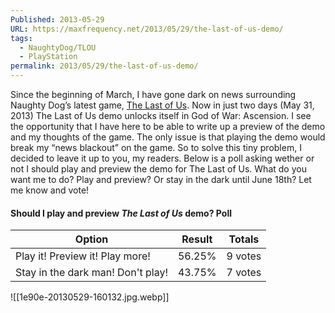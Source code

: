 ```yaml
---
Published: 2013-05-29
URL: https://maxfrequency.net/2013/05/29/the-last-of-us-demo/
tags:
  - NaughtyDog/TLOU
  - PlayStation
permalink: 2013/05/29/the-last-of-us-demo/
---
```

Since the beginning of March, I have gone dark on news surrounding Naughty Dog’s latest game, [The Last of Us](http://www.thelastofus.com/). Now in just two days (May 31, 2013) The Last of Us demo unlocks itself in God of War: Ascension. I see the opportunity that I have here to be able to write up a preview of the demo and my thoughts of the game. The only issue is that playing the demo would break my “news blackout” on the game. So to solve this tiny problem, I decided to leave it up to you, my readers. Below is a poll asking wether or not I should play and preview the demo for The Last of Us. What do you want me to do? Play and preview? Or stay in the dark until June 18th? Let me know and vote!

#### Should I play and preview *The Last of Us* demo? Poll
| Option                            | Result | Totals  |
| --------------------------------- | ------ | ------- |
| Play it! Preview it! Play more!   | 56.25% | 9 votes |
| Stay in the dark man! Don't play! | 43.75% | 7 votes |

![[1e90e-20130529-160132.jpg.webp]]